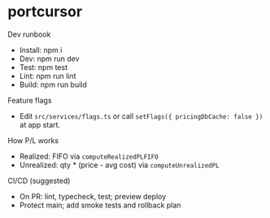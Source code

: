 # portcursor

Dev runbook

- Install: npm i
- Dev: npm run dev
- Test: npm test
- Lint: npm run lint
- Build: npm run build

Feature flags

- Edit `src/services/flags.ts` or call `setFlags({ pricingDbCache: false })` at app start.

How P/L works

- Realized: FIFO via `computeRealizedPLFIFO`
- Unrealized: qty * (price - avg cost) via `computeUnrealizedPL`

CI/CD (suggested)

- On PR: lint, typecheck, test; preview deploy
- Protect main; add smoke tests and rollback plan